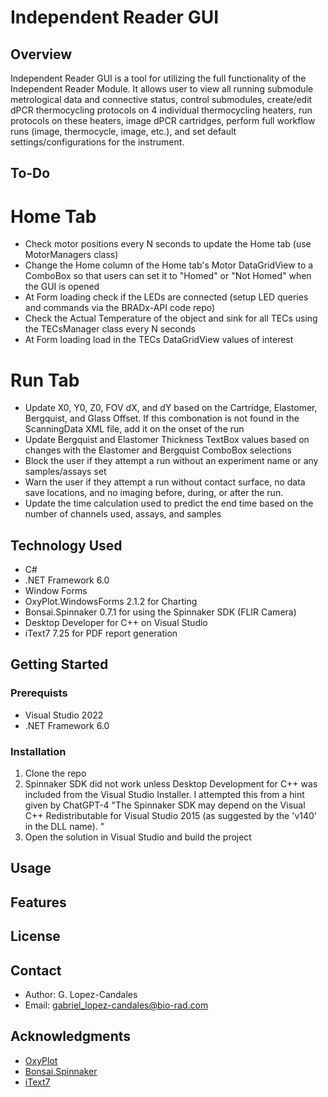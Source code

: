 # Independent Reader GUI

## Overview
Independent Reader GUI is a tool for utilizing the full functionality of the Independent Reader Module. It allows user to view all running submodule metrological data and connective status, control submodules, create/edit dPCR thermocycling protocols on 4 individual thermocycling heaters, run protocols on these heaters, image dPCR cartridges, perform full workflow runs (image, thermocycle, image, etc.), and set default settings/configurations for the instrument.

## To-Do
# Home Tab
- Check motor positions every N seconds to update the Home tab (use MotorManagers class)
- Change the Home column of the Home tab's Motor DataGridView to a ComboBox so that users can set it to "Homed" or "Not Homed" when the GUI is opened
- At Form loading check if the LEDs are connected (setup LED queries and commands via the BRADx-API code repo)
- Check the Actual Temperature of the object and sink for all TECs using the TECsManager class every N seconds
- At Form loading load in the TECs DataGridView values of interest
# Run Tab
- Update X0, Y0, Z0, FOV dX, and dY based on the Cartridge, Elastomer, Bergquist, and Glass Offset. If this combonation is not found in the ScanningData XML file, add it on the onset of the run
- Update Bergquist and Elastomer Thickness TextBox values based on changes with the Elastomer and Bergquist ComboBox selections
- Block the user if they attempt a run without an experiment name or any samples/assays set
- Warn the user if they attempt a run without contact surface, no data save locations, and no imaging before, during, or after the run.
- Update the time calculation used to predict the end time based on the number of channels used, assays, and samples

## Technology Used
- C#
- .NET Framework 6.0
- Window Forms
- OxyPlot.WindowsForms 2.1.2 for Charting
- Bonsai.Spinnaker 0.7.1 for using the Spinnaker SDK (FLIR Camera)
- Desktop Developer for C++ on Visual Studio
- iText7 7.25 for PDF report generation

## Getting Started
### Prerequists
- Visual Studio 2022
- .NET Framework 6.0
### Installation
1. Clone the repo
2. Spinnaker SDK did not work unless Desktop Development for C++ was included from the Visual Studio Installer. I attempted this from a hint given by ChatGPT-4 "The Spinnaker SDK may depend on the Visual C++ Redistributable for Visual Studio 2015 (as suggested by the 'v140' in the DLL name). "
3. Open the solution in Visual Studio and build the project

## Usage

## Features

## License

## Contact
- Author: G. Lopez-Candales
- Email: gabriel_lopez-candales@bio-rad.com

## Acknowledgments
- [OxyPlot](https://github.com/oxyplot/oxyplot)
- [Bonsai.Spinnaker](https://github.com/bonsai-rx/spinnaker)
- [iText7](https://github.com/itext/itext7-dotnet)
